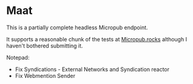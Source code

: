 # Maat

This is a partially complete headless Micropub endpoint.

It supports a reasonable chunk of the tests at [Micropub.rocks](https://micropub.rocks) although I haven't bothered submitting it.

Notepad:
* Fix Syndications - External Networks and Syndication reactor
* Fix Webmention Sender
